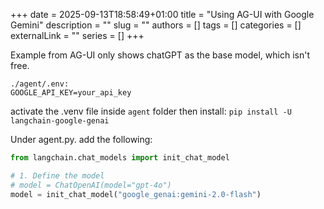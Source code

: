 +++ 
date = 2025-09-13T18:58:49+01:00
title = "Using AG-UI with Google Gemini"
description = ""
slug = ""
authors = []
tags = []
categories = []
externalLink = ""
series = []
+++

Example from AG-UI only shows chatGPT as the base model, which isn't free.

```
./agent/.env:
GOOGLE_API_KEY=your_api_key
```

activate the .venv file inside `agent` folder then install:
`pip install -U langchain-google-genai`

Under agent.py. add the following:

```python
from langchain.chat_models import init_chat_model

# 1. Define the model
# model = ChatOpenAI(model="gpt-4o")
model = init_chat_model("google_genai:gemini-2.0-flash")

```
